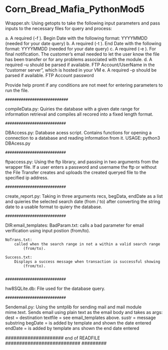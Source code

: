 # Corn_Bread_Mafia_PythonMod5


Wrapper.sh:
  Using getopts to take the following input parameters and pass inputs to 
    the necessary files for query and process:

  a. A required (-f <BegDate>). Begin Date with the following format: YYYYMMDD
  (needed for your date query)
  b. A required (-t <EndDate>). End Date with the following format: YYYYMMDD
  (needed for your date query)
  c. A required (-e <email>). For final notification. The customer’s email needed to let
  the user know the file has been transfer or for any problems associated with the
  module.
  d. A required –u <user> should be parsed if available. FTP Account/UserName in
  the “customer server”, which is hosted in your VM
  e. A required –p <passwd> should be parsed if available. FTP Account password

  Provide help promt if any conditions are not meet for entering parameters to
    run the file.


    ############################
compileData.py:
    Quiries the database with a given date range for information retrieval and
        compiles all recored into a fixed length format.


    ###########################
DBAccess.py:
    Database acess script. Contains functions for opening a connection
        to a database and reading information from it.
        USAGE: python3 DBAcess.py <dbname>


    ###########################
ftpaccess.py:
    Using the ftp library, and passing in two arguments from the wrapper file.
    If a user enters a password and username the ftp or without the File
    Transfer creates and uploads the created queryed file to the specified 
    ip address.


    ###########################
create_report.py:
    Taking in three arguments recs, begData, endDate as a list and quieries the
    selected search date (from / to) after converting the string date to a 
    usable format to quiery the database.


    ###########################
DIR:email_templates:
    BadParam.txt:
        calls a bad parameter for email verification using input postion
            (from/to).

    NoTrans.txt:
        called when the search range in not a within a valid search range
            (from/to).

    Success.txt:
        Displays a success message when transaction is successful showing
            (from/to).


    ###########################
hw8SQLite.db:
    File used for the database query.


    ###########################
Sendemail.py:
    Using the smtplib for sending mail and mail module mime.text.
    Sends email using plain text as the email body and takes as args:
        dest  = destination
        textfile = see email_templates above.
        sustr = message substring
        begDate = is added by template and shown the date entered
        endDate = is added by template ans shown the end date entered


##################### end of READFILE ########################### #########
